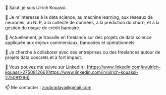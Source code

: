 👋 Salut, je suis Ulrich Kouassi.

👀 Je m'intéresse à la data science, au machine learning, aux réseaux de neurones, au NLP, à la collecte de données, à la prédiction du churn, et à la gestion du risque de crédit bancaire.

🔭 Actuellement, je travaille en freelance sur des projets de data science appliquée aux enjeux commerciaux, bancaires et opérationnels.

👯 Je cherche à collaborer avec des entreprises ou des freelances autour de projets data concrets et à fort impact.

💬 Vous pouvez me suivre sur LinkedIn : [https://www.linkedin.com/in/ulrich-kouassi-275081266](https://www.linkedin.com/in/ulrich-kouassi-275081266)

📫 Me contacter : zoubradaya@gmail.com
